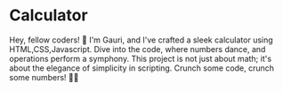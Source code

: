 # Calculator
Hey, fellow coders! 👋 I'm Gauri, and I've crafted a sleek calculator using HTML,CSS,Javascript. Dive into the code, where numbers dance, and operations perform a symphony. This project is not just about math; it's about the elegance of simplicity in scripting. Crunch some code, crunch some numbers! 🚀🔢

